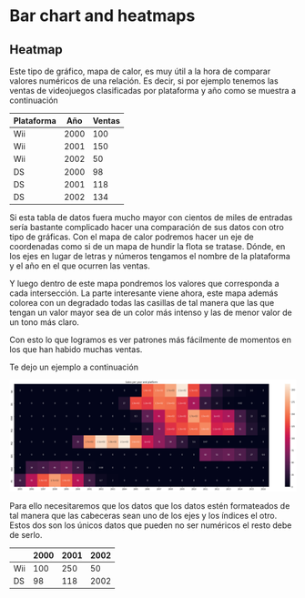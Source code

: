 # Bar chart and heatmaps

## Heatmap

Este tipo de gráfico, mapa de calor, es muy útil a la hora de comparar valores
numéricos de una relación. Es decir, si por ejemplo tenemos las ventas de
videojuegos clasificadas por plataforma y año como se muestra a continuación

| Plataforma | Año  | Ventas |
--- | --- | ---
|Wii|2000|100|
|Wii|2001|150|
|Wii|2002|50|
|DS|2000|98|
|DS|2001|118|
|DS|2002|134|

Si esta tabla de datos fuera mucho mayor con cientos de miles de entradas sería
bastante complicado hacer una comparación de sus datos con otro tipo de gráficas.
Con el mapa de calor podremos hacer un eje de coordenadas como si de un mapa de
hundir la flota se tratase. Dónde, en los ejes en lugar de letras y números
tengamos el nombre de la plataforma y el año en el que ocurren las ventas. 

Y luego dentro de este mapa pondremos los valores que corresponda a cada
intersección. La parte interesante viene ahora, este mapa además colorea con
un degradado todas las casillas de tal manera que las que tengan un valor mayor
sea de un color más intenso y las de menor valor de un tono más claro.

Con esto lo que logramos es ver patrones más fácilmente de momentos en los que
han habido muchas ventas.

Te dejo un ejemplo a continuación

![mapa de calor de ventas de juegos por año](static/hetmap-game-sales.png "mapa de calor de ventas de juegos por año")

Para ello necesitaremos que los datos que los datos estén formateados de tal
manera que las cabeceras sean uno de los ejes y los índices el otro. Estos dos
son los únicos datos que pueden no ser numéricos el resto debe de serlo.

|  | 2000 | 2001 | 2002 |
--- | --- | --- | --- 
|Wii|100|250|50|
|DS|98|118|2002|
